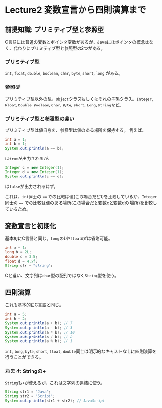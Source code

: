 # Lecture2 変数宣言から四則演算まで

## 前提知識: プリミティブ型と参照型
C言語には普通の変数とポインタ変数があるが、Javaにはポインタの概念はなく、代わりにプリミティブ型と参照型の2つがある。

### プリミティブ型
`int`, `float`, `double`, `boolean`, `char`, `byte`, `short`, `long` がある。

### 参照型
プリミティブ型以外の型。`Object`クラスもしくはそれの子孫クラス。`Integer`, `Float`, `Double`, `Boolean`, `Char`, `Byte`, `Short`, `Long`, `String`など。

### プリミティブ型と参照型の違い
プリミティブ型は値自身を、参照型は値のある場所を保持する。
例えば、

```java
int a = 1;
int b = 1;
System.out.println(a == b);
```

は`true`が出力されるが、

```java
Integer c = new Integer(1);
Integer d = new Integer(1);
System.out.println(c == d);
```

は`false`が出力されるはず。

これは、`int`同士の `==` での比較は値(この場合だと1)を比較しているが、`Integer`同士の `==` での比較は値のある場所(この場合だと変数cと変数dの
場所)を比較しているため。

## 変数宣言と初期化
基本的にC言語と同じ。`long`のLや`float`のfは省略可能。

```java
int a = 1;
long b = 2L;
double c = 3.5;
float d = 4.5f;
String str = "string";
```

Cと違い、文字列は`char`型の配列ではなく`String`型を使う。

## 四則演算
これも基本的にC言語と同じ。

```java
int a = 5;
int b = 2;
System.out.println(a + b); // 7
System.out.println(a - b); // 3
System.out.println(a * b); // 10
System.out.println(a / b); // 2
System.out.println(a % b); // 1
```

`int`, `long`, `byte`, `short`, `float`, `double`同士は明示的なキャストなしに四則演算を行うことができる。

### おまけ: Stringの+
`String`も`+`が使えるが、これは文字列の連結に使う。

```java
String str1 = "Java";
String str2 = "Script";
System.out.println(str1 + str2); // JavaScript
```

